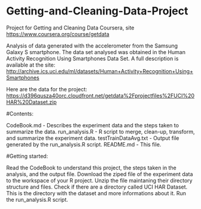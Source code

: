 # Getting-and-Cleaning-Data-Project
Project for Getting and Cleaning Data Coursera, site https://www.coursera.org/course/getdata

Analysis of data generated with the accelerometer from the Samsung Galaxy S smartphone.
The data set analysed was obtained in the Human Activity Recognition Using Smartphones Data Set. A full description is available at the site: http://archive.ics.uci.edu/ml/datasets/Human+Activity+Recognition+Using+Smartphones

Here are the data for the project: https://d396qusza40orc.cloudfront.net/getdata%2Fprojectfiles%2FUCI%20HAR%20Dataset.zip

#Contents:

CodeBook.md - Describes the experiment data and the steps taken to summarize the data.
run_analysis.R - R script to merge, clean-up, transform, and summarize the experiment data.
testTrainDataAvg.txt - Output file generated by the run_analysis.R script.
README.md - This file.

#Getting started:

Read the CodeBook to understand this project, the steps taken in the analysis, and the output file.
Download the ziped file of the experiment data to the workspace of your R project.
Unzip the file maintaning their directory structure and files.
Check if there are a directory called UCI HAR Dataset. This is the directory with the dataset and more informations about it. 
Run the run_analysis.R script.
